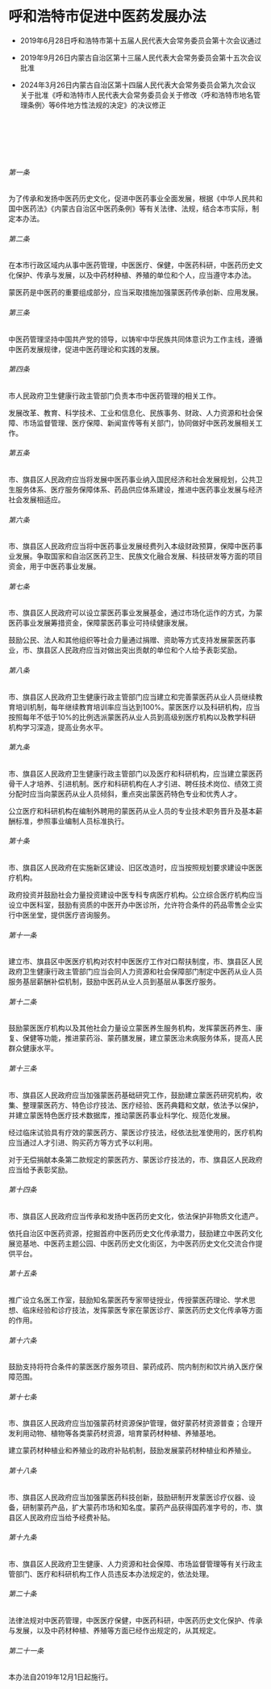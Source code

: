 # 呼和浩特市促进中医药发展办法

- 2019年6月28日呼和浩特市第十五届人民代表大会常务委员会第十次会议通过

- 2019年9月26日内蒙古自治区第十三届人民代表大会常务委员会第十五次会议批准

- 2024年3月26日内蒙古自治区第十四届人民代表大会常务委员会第九次会议关于批准《呼和浩特市人民代表大会常务委员会关于修改〈呼和浩特市地名管理条例〉等6件地方性法规的决定》的决议修正

<!-- INFO END -->

​

​

​

###### 第一条

为了传承和发扬中医药历史文化，促进中医药事业全面发展，根据《中华人民共和国中医药法》《内蒙古自治区中医药条例》等有关法律、法规，结合本市实际，制定本办法。

###### 第二条

在本市行政区域内从事中医药管理，中医医疗、保健，中医药科研，中医药历史文化保护、传承与发展，以及中药材种植、养殖的单位和个人，应当遵守本办法。

蒙医药是中医药的重要组成部分，应当采取措施加强蒙医药传承创新、应用发展。

###### 第三条

中医药管理坚持中国共产党的领导，以铸牢中华民族共同体意识为工作主线，遵循中医药发展规律，促进中医药理论和实践的发展。

###### 第四条

市人民政府卫生健康行政主管部门负责本市中医药管理的相关工作。

发展改革、教育、科学技术、工业和信息化、民族事务、财政、人力资源和社会保障、市场监督管理、医疗保障、新闻宣传等有关部门，协同做好中医药发展相关工作。

###### 第五条

市、旗县区人民政府应当将发展中医药事业纳入国民经济和社会发展规划，公共卫生服务体系、医疗服务保障体系、药品供应体系建设，推进中医药事业发展与经济社会发展相适应。

###### 第六条

市、旗县区人民政府应当将中医药事业发展经费列入本级财政预算，保障中医药事业发展。争取国家和自治区医药卫生、民族文化融合发展、科技研发等方面的项目资金，用于中医药事业发展。

###### 第七条

市、旗县区人民政府可以设立蒙医药事业发展基金，通过市场化运作的方式，为蒙医药事业发展筹措资金，保障蒙医药事业可持续健康发展。

鼓励公民、法人和其他组织等社会力量通过捐赠、资助等方式支持发展蒙医药事业，市、旗县区人民政府应当对做出突出贡献的单位和个人给予表彰奖励。

###### 第八条

市、旗县区人民政府卫生健康行政主管部门应当建立和完善蒙医药从业人员继续教育培训机制，每年继续教育培训率应当达到100%。蒙医医疗以及科研机构，应当按照每年不低于10%的比例选派蒙医药从业人员到高级别医疗机构以及教学科研机构学习深造，提高业务水平。

###### 第九条

市、旗县区人民政府卫生健康行政主管部门以及医疗和科研机构，应当建立蒙医药骨干人才培养、引进机制。医疗和科研机构在人才引进、聘任技术岗位、绩效工资分配时应当向蒙医药从业人员倾斜，重点突出蒙医药特色专业和优秀人才。

公立医疗和科研机构在编制外聘用的蒙医药从业人员的专业技术职务晋升及基本薪酬标准，参照事业编制人员标准执行。

###### 第十条

市、旗县区人民政府在实施新区建设、旧区改造时，应当按照规划要求建设中医医疗机构。

政府投资并鼓励社会力量投资建设中医专科专病医疗机构。公立综合医疗机构应当设立中医科室，鼓励有资质的中医开办中医诊所，允许符合条件的药品零售企业实行中医坐堂，提供医疗咨询服务。

###### 第十一条

建立市、旗县区中医医疗机构对农村中医医疗工作对口帮扶制度，市、旗县区人民政府卫生健康行政主管部门应当会同人力资源和社会保障部门制定中医药从业人员服务基层薪酬补偿机制，鼓励中医药从业人员到基层从事医疗服务。

###### 第十二条

鼓励蒙医医疗机构以及其他社会力量设立蒙医养生服务机构，发挥蒙医药养生、康复、保健等功能，推进蒙药浴、蒙药膳发展，建立蒙医治未病服务体系，提高人民群众健康水平。

###### 第十三条

市、旗县区人民政府应当加强蒙医药基础研究工作，鼓励建立蒙医药研究机构，收集、整理蒙医药方、特色诊疗技法、医疗经验、医药典籍和文献，依法予以保护，并建立蒙医特色医疗技术数据库，推动蒙医药事业科学化、规范化发展。

经过临床试验具有疗效的蒙医药方、蒙医诊疗技法，经依法批准使用的，医疗机构应当通过人才引进、购买药方等方式予以利用。

对于无偿捐献本条第二款规定的蒙医药方、蒙医诊疗技法的，市、旗县区人民政府应当给予表彰奖励。

###### 第十四条

市、旗县区人民政府应当传承和发扬中医药历史文化，依法保护非物质文化遗产。

依托自治区中医药资源，挖掘首府中医药历史文化传承潜力，鼓励建立中医药文化展览基地、中医药主题公园、中医药历史文化街区，为中医药历史文化交流合作提供平台。

###### 第十五条

推广设立名医工作室，鼓励知名蒙医药专家带徒授业，传授蒙医药理论、学术思想、临床经验和诊疗技法，发挥蒙医专家在蒙医诊疗、蒙医药历史文化传承等方面的作用。

###### 第十六条

鼓励支持将符合条件的蒙医医疗服务项目、蒙药成药、院内制剂和饮片纳入医疗保障范围。

###### 第十七条

市、旗县区人民政府应当加强蒙药材资源保护管理，做好蒙药材资源普查；合理开发利用动物、植物等各类蒙药材资源，培育蒙药材种植、养殖基地。

建立蒙药材种植业和养殖业的政府补贴机制，鼓励发展蒙药材种植业和养殖业。

###### 第十八条

市、旗县区人民政府应当加强蒙医药科技创新，鼓励研制开发蒙医诊疗仪器、设备，研制蒙药产品，扩大蒙药市场和知名度。蒙药产品获得国药准字号的，市、旗县区人民政府应当给予经费补贴。

###### 第十九条

市、旗县区人民政府卫生健康、人力资源和社会保障、市场监督管理等有关行政主管部门、医疗和科研机构工作人员违反本办法规定的，依法处理。

###### 第二十条

法律法规对中医药管理，中医医疗保健，中医药科研，中医药历史文化保护、传承与发展，以及中药材种植、养殖等方面已经作出规定的，从其规定。

###### 第二十一条

本办法自2019年12月1日起施行。
